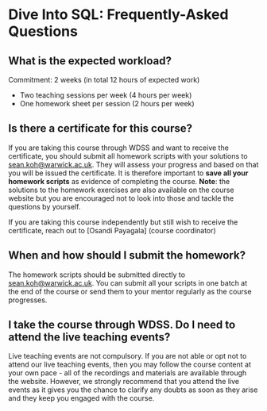 # Dive Into SQL: Frequently-Asked Questions

## What is the expected workload?
Commitment: 2 weeks (in total 12 hours of expected work)
 - Two teaching sessions per week (4 hours per week)
 - One homework sheet per session (2 hours per week)

## Is there a certificate for this course?
If you are taking this course through WDSS and want to receive the certificate, you should submit all homework scripts with your solutions to [sean.koh@warwick.ac.uk](mailto:sean.koh@warwick.ac.uk). They will assess your progress and based on that you will be issued the certificate. It is therefore important to **save all your homework scripts** as evidence of completing the course. **Note**: the solutions to the homework exercises are also available on the course website but you are encouraged not to look into those and tackle the questions by yourself.

If you are taking this course independently but still wish to receive the certificate, reach out to [Osandi Payagala] (course coordinator)

## When and how should I submit the homework?
The homework scripts should be submitted directly to [sean.koh@warwick.ac.uk](mailto:sean.koh@warwick.ac.uk). You can submit all your scripts in one batch at the end of the course or send them to your mentor regularly as the course progresses.

## I take the course through WDSS. Do I need to attend the live teaching events?
Live teaching events are not compulsory. If you are not able or opt not to attend our live teaching events, then you may follow the course content at your own pace - all of the recordings and materials are available through the website. However, we strongly recommend that you attend the live events as it gives you the chance to clarify any doubts as soon as they arise and they keep you engaged with the course.
